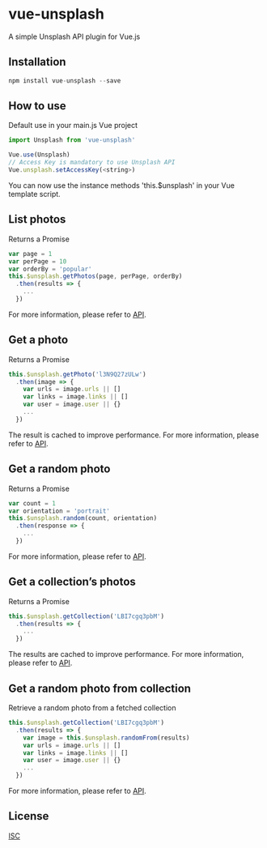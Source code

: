 # vue-unsplash

A simple Unsplash API plugin for Vue.js

## Installation

```javascript
npm install vue-unsplash --save
```

## How to use

Default use in your main.js Vue project

```javascript
import Unsplash from 'vue-unsplash'

Vue.use(Unsplash)
// Access Key is mandatory to use Unsplash API
Vue.unsplash.setAccessKey(<string>)
```

You can now use the instance methods 'this.$unsplash' in your Vue template script.

## List photos

Returns a Promise

```javascript
var page = 1
var perPage = 10
var orderBy = 'popular'
this.$unsplash.getPhotos(page, perPage, orderBy)
  .then(results => {
    ...
  })
```

For more information, please refer to [API](https://unsplash.com/documentation#list-photos).

## Get a photo

Returns a Promise

```javascript
this.$unsplash.getPhoto('l3N9Q27zULw')
  .then(image => {
    var urls = image.urls || []
    var links = image.links || []
    var user = image.user || {}
    ...
  })
```

The result is cached to improve performance.
For more information, please refer to [API](https://unsplash.com/documentation#get-a-photo).

## Get a random photo

Returns a Promise

```javascript
var count = 1
var orientation = 'portrait'
this.$unsplash.random(count, orientation)
  .then(response => {
    ...
  })
```

For more information, please refer to [API](https://unsplash.com/documentation#get-a-random-photo).

## Get a collection’s photos

Returns a Promise

```javascript
this.$unsplash.getCollection('LBI7cgq3pbM')
  .then(results => {
    ...
  })
```

The results are cached to improve performance.
For more information, please refer to [API](https://unsplash.com/documentation#get-a-collections-photos).

## Get a random photo from collection

Retrieve a random photo from a fetched collection

```javascript
this.$unsplash.getCollection('LBI7cgq3pbM')
  .then(results => {
    var image = this.$unsplash.randomFrom(results)
    var urls = image.urls || []
    var links = image.links || []
    var user = image.user || {}
    ...
  })
```

For more information, please refer to [API](https://unsplash.com/documentation).

## License

[ISC](https://opensource.org/licenses/ISC)
